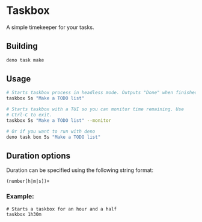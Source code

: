 # Taskbox

A simple timekeeper for your tasks.

## Building

```bash
deno task make
```

## Usage

```bash
# Starts taskbox process in headless mode. Outputs "Done" when finished.
taskbox 5s "Make a TODO list"

# Starts taskbox with a TUI so you can monitor time remaining. Use
# Ctrl-C to exit.
taskbox 5s "Make a TODO list" --monitor

# Or if you want to run with deno
deno task box 5s "Make a TODO list"
```

## Duration options

Duration can be specified using the following string format:

```
(number[h|m|s])+
```

### Example:

```
# Starts a taskbox for an hour and a half
taskbox 1h30m
```
